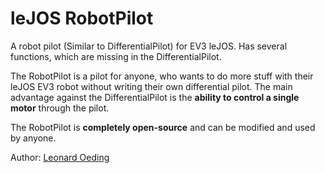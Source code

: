 # leJOS RobotPilot
A robot pilot (Similar to DifferentialPilot) for EV3 leJOS. Has several functions, which are missing in the DifferentialPilot.

The RobotPilot is a pilot for anyone, who wants to do more stuff with their leJOS EV3 robot without writing their own differential pilot.
The main advantage against the DifferentialPilot is the <b>ability to control a single motor</b> through the pilot.

The RobotPilot is <b>completely open-source</b> and can be modified and used by anyone.

Author: [Leonard Oeding](https://github.com/Zoedingl)
